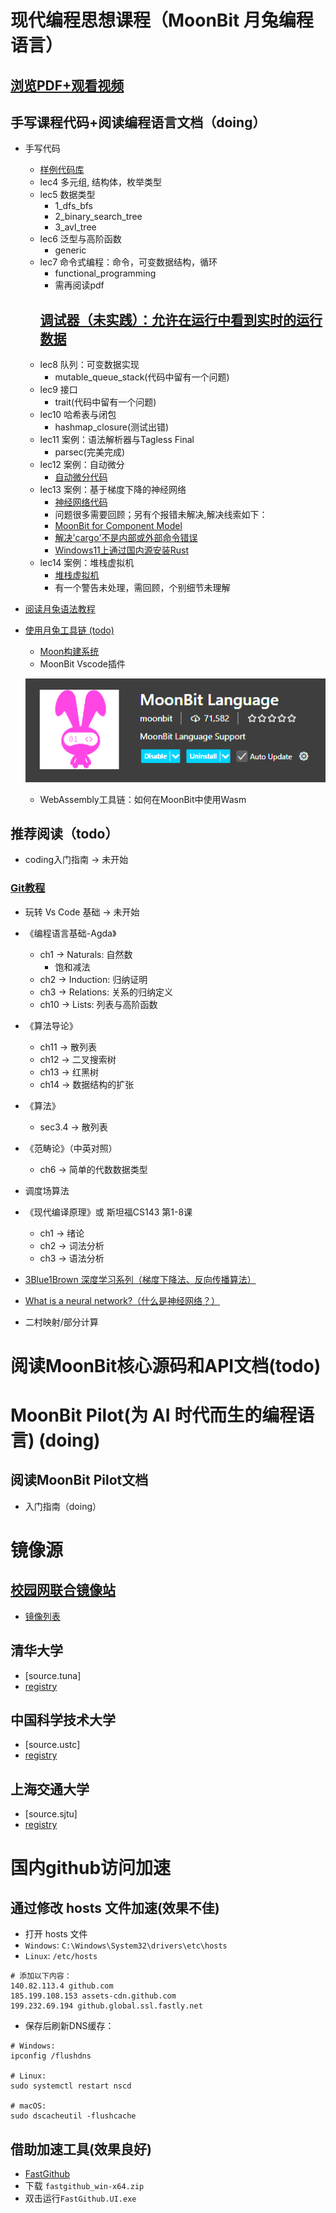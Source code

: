 # 现代编程思想课程（MoonBit 月兔编程语言）

## [浏览PDF+观看视频](https://www.moonbitlang.cn/course/)

## 手写课程代码+阅读编程语言文档（doing）

- 手写代码
    - [样例代码库](https://try.moonbitlang.cn/)
    - lec4 多元组, 结构体，枚举类型
    - lec5 数据类型
        - 1_dfs_bfs
        - 2_binary_search_tree
        - 3_avl_tree
    - lec6 泛型与高阶函数
        - generic
    - lec7 命令式编程：命令，可变数据结构，循环
        - functional_programming
        - 需再阅读pdf
        ## [**调试器（未实践）**：允许在运行中看到实时的运行数据]()
    - lec8 队列：可变数据实现
        - mutable_queue_stack(代码中留有一个问题)
    - lec9 接口
        - trait(代码中留有一个问题)
    - lec10 哈希表与闭包
        - hashmap_closure(测试出错)
    - lec11 案例：语法解析器与Tagless Final
        - parsec(完美完成)
    - lec12 案例：自动微分
        - [自动微分代码](./lec12/automatic_differentiation.mbt)
    - lec13 案例：基于梯度下降的神经网络
        - [神经网络代码](./lec13/neural_network.mbt)
        - 问题很多需要回顾；另有个报错未解决,解决线索如下：
        - [MoonBit for Component Model](https://docs.moonbitlang.cn/toolchain/wasm/component-model-tutorial.html)
        - [解决'cargo'不是内部或外部命令错误](https://cn.bing.com/search?q=cargo%3A%20The%20term%20%27cargo%27%20is%20not%20recognized%20as%20a%20name%20of%20a%20cmdlet%2C%20function%2C%20script%20file%2C%20or%20executable%20program.%20Check%20the%20spelling%20of%20the%20name%2C%20or%20if%20a%20path%20was%20included%2C%20verify%20that%20the%20path%20is%20correct%20and%20try%20again.&qs=n&form=QBRE&sp=-1&lq=0&pq=&sc=0-0&sk=&cvid=34C688572CEC47EDB1BBCE3C264C0D91)
        - [Windows11上通过国内源安装Rust](https://www.sunzhongwei.com/windows-11-install-rust-with-china-mirror)
    - lec14 案例：堆栈虚拟机
        - [堆栈虚拟机](./lec14/stack_machine.mbt)
        - 有一个警告未处理，需回顾，个别细节未理解

- [阅读月兔语法教程](./月兔语法教程.mbt.md)

- [使用月兔工具链 (todo)](https://docs.moonbitlang.com/zh-cn/latest/toolchain/index.html)
    - [Moon构建系统](./Moon构建系统.md)
    - MoonBit Vscode插件
    
    ![VSCode扩展](./pics/moonBit_language_support.webp)
    
    - WebAssembly工具链：如何在MoonBit中使用Wasm 

## 推荐阅读（todo）
- coding入门指南 -> 未开始

### [Git教程](./适合个人的Git教程.md)

- 玩转 Vs Code 基础 -> 未开始

- 《编程语言基础-Agda》
    - ch1 -> Naturals: 自然数 
        - 饱和减法
    - ch2 -> Induction: 归纳证明
    - ch3 -> Relations: 关系的归纳定义
    - ch10 -> Lists: 列表与高阶函数

- 《算法导论》
    - ch11 -> 散列表
    - ch12 -> 二叉搜索树
    - ch13 -> 红黑树
    - ch14 -> 数据结构的扩张

- 《算法》
    - sec3.4 -> 散列表

- 《范畴论》（中英对照）
    - ch6 -> 简单的代数数据类型

- 调度场算法

- 《现代编译原理》或 斯坦福CS143 第1-8课
    - ch1 -> 绪论
    - ch2 -> 词法分析
    - ch3 -> 语法分析

- [3Blue1Brown 深度学习系列（梯度下降法、反向传播算法）](https://space.bilibili.com/88461692/lists?sid=1528929)

- [What is a neural network?（什么是神经网络？）](https://www.ibm.com/cn-zh/think/topics/neural-networks)

- ⼆村映射/部分计算

# 阅读MoonBit核心源码和API文档(todo)

# MoonBit Pilot(为 AI 时代而生的编程语言) (doing)
## 阅读MoonBit Pilot文档
- 入门指南（doing）



# 镜像源
## [校园网联合镜像站](https://mirrors.cernet.edu.cn/)
- [镜像列表](https://mirrors.cernet.edu.cn/list)

## 清华大学
- [source.tuna] 
- [registry]("https://mirrors.tuna.tsinghua.edu.cn/git/crates.io-index.git")

## 中国科学技术大学
- [source.ustc]
- [registry]("git://mirrors.ustc.edu.cn/crates.io-index")

## 上海交通大学
- [source.sjtu]
- [registry]("https://mirrors.sjtug.sjtu.edu.cn/git/crates.io-index")

# 国内github访问加速
## 通过修改 hosts 文件加速(效果不佳)
- 打开 hosts 文件
- `Windows`: `C:\Windows\System32\drivers\etc\hosts`
- `Linux`: `/etc/hosts`
```
# 添加以下内容：
140.82.113.4 github.com
185.199.108.153 assets-cdn.github.com
199.232.69.194 github.global.ssl.fastly.net

```
- 保存后刷新DNS缓存：
```
# Windows:
ipconfig /flushdns

# Linux:
sudo systemctl restart nscd

# macOS:
sudo dscacheutil -flushcache
```
## 借助加速工具(效果良好)
- [FastGithub](https://gitee.com/vscene/FastGithub/releases)
- 下载 `fastgithub_win-x64.zip`
- 双击运行`FastGithub.UI.exe`